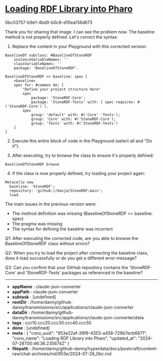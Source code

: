 # [Loading RDF Library into Pharo](https://claude.ai/chat/953e22af-39f9-4353-a458-729b7ecb6871)

0bc03757-b9e1-4bd0-b0c8-d10eaf36d673

 Thank you for sharing that image. I can see the problem now. The baseline method is not properly defined. Let's correct the syntax:

1. Replace the content in your Playground with this corrected version:

```smalltalk
BaselineOf subclass: #BaselineOfStoneRDF
	instanceVariableNames: ''
	classVariableNames: ''
	package: 'BaselineOfStoneRDF'.

BaselineOfStoneRDF >> baseline: spec [
	<baseline>
	spec for: #common do: [
		"Define your project structure here"
		spec 
			package: 'StoneRDF-Core';
			package: 'StoneRDF-Tests' with: [ spec requires: #('StoneRDF-Core') ].
		spec 
			group: 'default' with: #('Core' 'Tests');
			group: 'Core' with: #('StoneRDF-Core');
			group: 'Tests' with: #('StoneRDF-Tests')
	]
]
```

2. Execute this entire block of code in the Playground (select all and "Do it").

3. After executing, try to browse the class to ensure it's properly defined:

```smalltalk
BaselineOfStoneRDF browse
```

4. If the class is now properly defined, try loading your project again:

```smalltalk
Metacello new
  baseline: 'StoneRDF';
  repository: 'github://danja/StoneRDF:main';
  load.
```

The main issues in the previous version were:
- The method definition was missing (BaselineOfStoneRDF >> baseline: spec)
- The <baseline> pragma was missing
- The syntax for defining the baseline was incorrect

Q1: After executing the corrected code, are you able to browse the BaselineOfStoneRDF class without errors?

Q2: When you try to load the project after correcting the baseline class, does it load successfully or do you get a different error message?

Q3: Can you confirm that your GitHub repository contains the 'StoneRDF-Core' and 'StoneRDF-Tests' packages as referenced in the baseline?

---

* **appName** : claude-json-converter
* **appPath** : claude-json-converter
* **subtask** : [undefined]
* **rootDir** : /home/danny/github-danny/transmissions/src/applications/claude-json-converter
* **dataDir** : /home/danny/github-danny/transmissions/src/applications/claude-json-converter/data
* **tags** : ccc10.ccc20.ccc30.ccc40.ccc50
* **done** : [undefined]
* **meta** : {
  "conv_uuid": "953e22af-39f9-4353-a458-729b7ecb6871",
  "conv_name": "Loading RDF Library into Pharo",
  "updated_at": "2024-07-28T00:46:36.235674Z"
}
* **filepath** : /home/danny/github-danny/hyperdata/docs/postcraft/content-raw/chat-archives/md/953e/2024-07-28_0bc.md